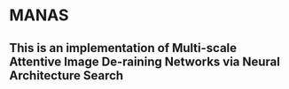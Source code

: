 # MANAS
## This is an implementation of Multi-scale Attentive Image De-raining Networks via Neural Architecture Search

